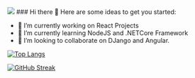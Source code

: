 <img src="https://media.giphy.com/media/JTTAjM197sku8MgrRa/giphy.gif?username=turttlehouse&style=flat-square&color=black"/>
### Hi there 👋
Here are some ideas to get you started:

- 🔭 I’m currently working on React Projects
- 🌱 I’m currently learning NodeJS and .NETCore Framework
- 👯 I’m looking to collaborate on DJango and Angular.

[![Top Langs](https://github-readme-stats.vercel.app/api/top-langs/?username=turttlehouse&layout=compact&theme=vision-friendly-dark)](https://github.com/anuraghazra/github-readme-stats)

<!--![Snake animation](https://github.com/thepiyushmalhotra/thepiyushmalhotra/blob/output/github-contribution-grid-snake.svg) -->


[![GitHub Streak](http://github-readme-streak-stats.herokuapp.com?user=turttlehouse&theme=dark&background=000000)](https://git.io/streak-stats)

